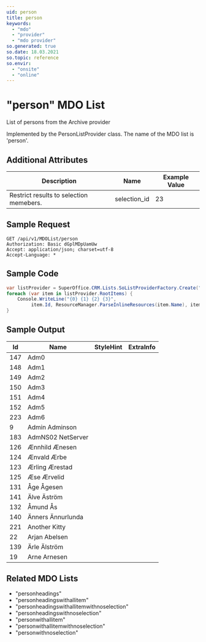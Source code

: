 ```yaml
---
uid: person
title: person
keywords:
  - "mdo"
  - "provider"
  - "mdo provider"
so.generated: true
so.date: 18.03.2021
so.topic: reference
so.envir:
  - "onsite"
  - "online"
---
```


# "person" MDO List
List of persons from the Archive provider



Implemented by the <see cref="T:SuperOffice.CRM.Lists.PersonListProvider">PersonListProvider</see> class.
The name of the MDO list is 'person'.

## Additional Attributes

| Description | Name | Example Value |
|-----|-----|------|
|Restrict results to selection memebers.| selection_id|23|





## Sample Request

```http!
GET /api/v1/MDOList/person
Authorization: Basic dGplMDpUamUw
Accept: application/json; charset=utf-8
Accept-Language: *

```

## Sample Code
```cs
var listProvider = SuperOffice.CRM.Lists.SoListProviderFactory.Create("person", forceFlatList: true);
foreach (var item in listProvider.RootItems) {
    Console.WriteLine("{0} {1} {2} {3}", 
         item.Id, ResourceManager.ParseInlineResources(item.Name), item.StyleHint, item.ExtraInfo);
}
```

## Sample Output

|Id   | Name  |StyleHint|ExtraInfo |
| --- | ----- | ------- | -------- |
|147|Adm0|||
|148|Adm1|||
|149|Adm2|||
|150|Adm3|||
|151|Adm4|||
|152|Adm5|||
|223|Adm6|||
|9|Admin Adminson|||
|183|AdmNS02 NetServer|||
|126|Ænnhild Ænesen|||
|124|Ænvald Ærbe|||
|123|Ærling Ærestad|||
|125|Æse Ærvelid|||
|131|Åge Ågesen|||
|141|Älve Äström|||
|132|Åmund Ås|||
|140|Änners Ännurlunda|||
|221|Another Kitty|||
|22|Arjan Abelsen|||
|139|Ärle Älström|||
|19|Arne Arnesen|||


## Related MDO Lists

* "personheadings"
* "personheadingswithallitem"
* "personheadingswithallitemwithnoselection"
* "personheadingswithnoselection"
* "personwithallitem"
* "personwithallitemwithnoselection"
* "personwithnoselection"
